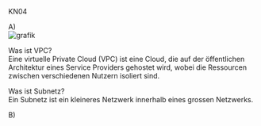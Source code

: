 KN04  

A)  
![grafik](https://github.com/user-attachments/assets/8033df2a-5099-4743-bd88-4aa8c8bb96fd)  

Was ist VPC?  
Eine virtuelle Private Cloud (VPC) ist eine Cloud, die auf der öffentlichen Architektur eines Service Providers gehostet wird, wobei die Ressourcen zwischen verschiedenen Nutzern isoliert sind.  

Was ist Subnetz?  
Ein Subnetz ist ein kleineres Netzwerk innerhalb eines grossen Netzwerks.

B)  
